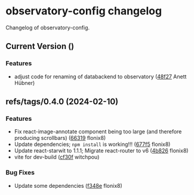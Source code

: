 # observatory-config changelog

Changelog of observatory-config.

## Current Version ()

### Features

-  adjust code for renaming of databackend to observatory ([48f27](https://github.com/starwit/observatory-config/commit/48f27ca84824eb2) Anett Hübner)  

## refs/tags/0.4.0 (2024-02-10)

### Features

-  Fix react-image-annotate component being too large (and therefore producing scrollbars) ([66319](https://github.com/starwit/observatory-config/commit/66319f5f634d986) flonix8)  
-  Update dependencies; `npm install` is working!!! ([677f5](https://github.com/starwit/observatory-config/commit/677f51be886c121) flonix8)  
-  Update react-starwit to 1.1.1; Migrate react-router to v6 ([4b826](https://github.com/starwit/observatory-config/commit/4b8260bd475ae16) flonix8)  
-  vite for dev-build ([cf30f](https://github.com/starwit/observatory-config/commit/cf30fa9497a2daa) witchpou)  

### Bug Fixes

-  Update some dependencies ([f348e](https://github.com/starwit/observatory-config/commit/f348e67efee425f) flonix8)  


